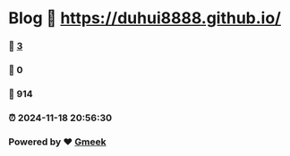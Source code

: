 # Blog :link: https://duhui8888.github.io/ 
### :page_facing_up: [3](https://duhui8888.github.io//tag.html) 
### :speech_balloon: 0 
### :hibiscus: 914 
### :alarm_clock: 2024-11-18 20:56:30 
### Powered by :heart: [Gmeek](https://github.com/Meekdai/Gmeek)
